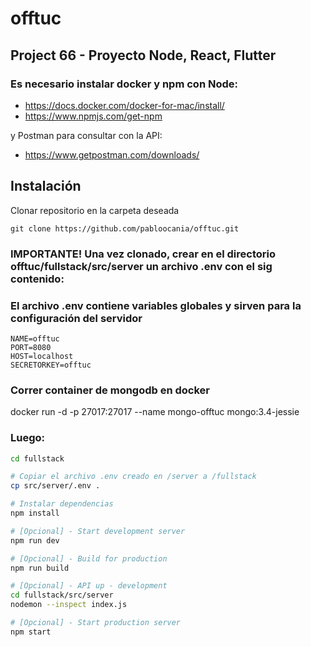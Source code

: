 # offtuc
## Project 66 - Proyecto Node, React, Flutter

### Es necesario instalar docker y npm con Node:
* https://docs.docker.com/docker-for-mac/install/
* https://www.npmjs.com/get-npm

y Postman para consultar con la API:
* https://www.getpostman.com/downloads/


## Instalación

Clonar repositorio en la carpeta deseada

````
git clone https://github.com/pabloocania/offtuc.git
````

### IMPORTANTE! Una vez clonado, crear en el directorio offtuc/fullstack/src/server un archivo .env con el sig contenido:
### El archivo .env contiene variables globales y sirven para la configuración del servidor
````
NAME=offtuc
PORT=8080
HOST=localhost
SECRETORKEY=offtuc
`````

### Correr container de mongodb en docker
docker run -d -p 27017:27017 --name mongo-offtuc mongo:3.4-jessie

### Luego:
```bash 
cd fullstack

# Copiar el archivo .env creado en /server a /fullstack 
cp src/server/.env .

# Instalar dependencias
npm install

# [Opcional] - Start development server
npm run dev

# [Opcional] - Build for production
npm run build

# [Opcional] - API up - development
cd fullstack/src/server
nodemon --inspect index.js

# [Opcional] - Start production server
npm start
````


